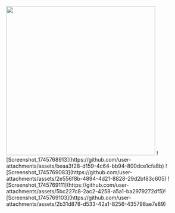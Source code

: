 <img src="https://github.com/user-attachments/assets/beaa3f28-d159-4c64-bb94-800dce1cfa8b" width="400" />
![Screenshot_1745768913](https://github.com/user-attachments/assets/beaa3f28-d159-4c64-bb94-800dce1cfa8b)
![Screenshot_1745769083](https://github.com/user-attachments/assets/2e556f8b-4894-4d21-8828-29d2bf83c605)
![Screenshot_1745769111](https://github.com/user-attachments/assets/5bc227c8-2ac2-4258-a5a1-ba2979272df5)![Screenshot_1745769103](https://github.com/user-attachments/assets/2b31d878-d533-42a1-8256-435798ae7e89)

